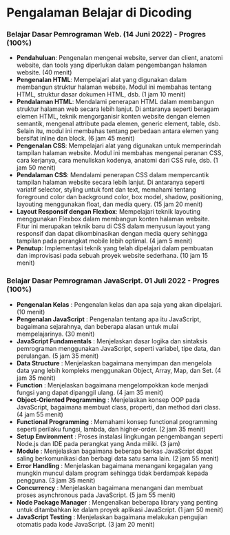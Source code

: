 # Pengalaman Belajar di Dicoding

### Belajar Dasar Pemrograman Web. (14 Juni 2022) - Progres (100%) 
- **Pendahuluan**: Pengenalan mengenai website, server dan client, anatomi website, dan tools yang diperlukan dalam pengembangan halaman website. (40 menit)
- **Pengenalan HTML**: Mempelajari alat yang digunakan dalam membangun struktur halaman website. Modul ini membahas tentang HTML, struktur dasar dokumen HTML, dsb. (1 jam 10 menit)
- **Pendalaman HTML**: Mendalami penerapan HTML dalam membangun struktur halaman web secara lebih lanjut. Di antaranya seperti beragam elemen HTML, teknik mengorganisir konten website dengan elemen semantik, mengenal attribute pada elemen, generic element, table, dsb. Selain itu, modul ini membahas tentang perbedaan antara elemen yang bersifat inline dan block. (6 jam 45 menit)
- **Pengenalan CSS**: Mempelajari alat yang digunakan untuk memperindah tampilan halaman website. Modul ini membahas mengenai peranan CSS, cara kerjanya, cara menuliskan kodenya, anatomi dari CSS rule, dsb. (1 jam 50 menit)
- **Pendalaman CSS**: Mendalami penerapan CSS dalam mempercantik tampilan halaman website secara lebih lanjut. Di antaranya seperti variatif selector, styling untuk font dan text, memahami tentang foreground color dan background color, box model, shadow, positioning, layouting menggunakan float, dan media query. (15 jam 20 menit)
- **Layout Responsif dengan Flexbox**: Mempelajari teknik layouting menggunakan Flexbox dalam membangun konten halaman website. Fitur ini merupakan teknik baru di CSS dalam menyusun layout yang responsif dan dapat dikombinasikan dengan media query sehingga tampilan pada perangkat mobile lebih optimal. (4 jam 5 menit)
- **Penutup**: Implementasi teknik yang telah dipelajari dalam pembuatan dan improvisasi pada sebuah proyek website sederhana. (10 jam 15 menit)

### Belajar Dasar Pemrograman JavaScript. 01 Juli 2022 - Progres (100%)
- **Pengenalan Kelas** : Pengenalan kelas dan apa saja yang akan dipelajari. (10 menit)
- **Pengenalan JavaScript** : Pengenalan tentang apa itu JavaScript, bagaimana sejarahnya, dan beberapa alasan untuk mulai mempelajarinya. (30 menit)
- **JavaScript Fundamentals** : Menjelaskan dasar logika dan sintaksis pemrograman menggunakan JavaScript, seperti variabel, tipe data, dan perulangan. (5 jam 35 menit)
- **Data Structure** : Menjelaskan bagaimana menyimpan dan mengelola data yang lebih kompleks menggunakan Object, Array, Map, dan Set. (4 jam 35 menit)
- **Function** : Menjelaskan bagaimana mengelompokkan kode menjadi fungsi yang dapat dipanggil ulang. (4 jam 35 menit)
- **Object-Oriented Programming** : Menjelaskan konsep OOP pada JavaScript, bagaimana membuat class, properti, dan method dari class. (4 jam 55 menit)
- **Functional Programming** : Memahami konsep functional programming seperti perilaku fungsi, lambda, dan higher-order. (2 jam 35 menit)
- **Setup Environment** : Proses instalasi lingkungan pengembangan seperti Node.js dan IDE pada perangkat yang Anda miliki. (3 jam)
- **Module** : Menjelaskan bagaimana beberapa berkas JavaScript dapat saling berkomunikasi dan berbagi data satu sama lain. (2 jam 55 menit)
- **Error Handling** : Menjelaskan bagaimana menangani kegagalan yang mungkin muncul dalam program sehingga tidak berdampak kepada pengguna. (3 jam 35 menit)
- **Concurrency** : Menjelaskan bagaimana menangani dan membuat proses asynchronous pada JavaScript. (5 jam 55 menit)
- **Node Package Manager** : Mengenalkan beberapa library yang penting untuk ditambahkan ke dalam proyek aplikasi JavaScript. (1 jam 50 menit)
- **JavaScript Testing** : Menjelaskan bagaimana melakukan pengujian otomatis pada kode JavaScript. (3 jam 20 menit)
